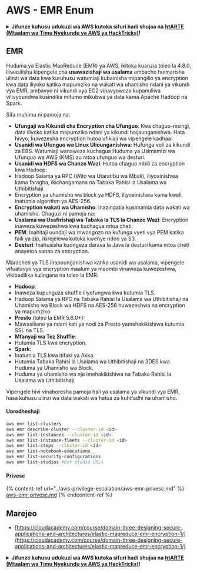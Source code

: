 # AWS - EMR Enum

<details>

<summary><strong>Jifunze kuhusu udukuzi wa AWS kutoka sifuri hadi shujaa na</strong> <a href="https://training.hacktricks.xyz/courses/arte"><strong>htARTE (Mtaalam wa Timu Nyekundu ya AWS ya HackTricks)</strong></a><strong>!</strong></summary>

Njia nyingine za kusaidia HackTricks:

* Ikiwa unataka kuona **kampuni yako ikitangazwa kwenye HackTricks** au **kupakua HackTricks kwa PDF** Angalia [**MIPANGO YA USAJILI**](https://github.com/sponsors/carlospolop)!
* Pata [**bidhaa rasmi za PEASS & HackTricks**](https://peass.creator-spring.com)
* Gundua [**Familia ya PEASS**](https://opensea.io/collection/the-peass-family), mkusanyiko wetu wa [**NFTs**](https://opensea.io/collection/the-peass-family) ya kipekee
* **Jiunge na** 💬 [**Kikundi cha Discord**](https://discord.gg/hRep4RUj7f) au kikundi cha [**telegram**](https://t.me/peass) au **tufuate** kwenye **Twitter** 🐦 [**@hacktricks\_live**](https://twitter.com/hacktricks\_live)**.**
* **Shiriki mbinu zako za udukuzi kwa kuwasilisha PRs kwa** [**HackTricks**](https://github.com/carlospolop/hacktricks) na [**HackTricks Cloud**](https://github.com/carlospolop/hacktricks-cloud) repos za github.

</details>

## EMR

Huduma ya Elastic MapReduce (EMR) ya AWS, ikitoka kuanzia toleo la 4.8.0, iliwasilisha kipengele cha **usawazishaji wa usalama** ambacho huimarisha ulinzi wa data kwa kuruhusu watumiaji kubainisha mipangilio ya encryption kwa data iliyoko katika mapumziko na wakati wa uhamisho ndani ya vikundi vya EMR, ambavyo ni vikundi vya EC2 vinavyoweza kupanuliwa vilivyoundwa kusindika mifumo mikubwa ya data kama Apache Hadoop na Spark.

Sifa muhimu ni pamoja na:

* **Ufungaji wa Kikundi cha Encryption cha Ufunguo**: Kwa chaguo-msingi, data iliyoko katika mapumziko ndani ya kikundi haijaunganishwa. Hata hivyo, kuwezesha encryption hutoa ufikiaji wa vipengele kadhaa:
* **Usanidi wa Ufunguo wa Linux Uliounganishwa**: Hufunga voli za kikundi za EBS. Watumiaji wanaweza kuchagua Huduma ya Usimamizi wa Ufunguo wa AWS (KMS) au mtoa ufunguo wa desturi.
* **Usanidi wa HDFS wa Chanzo Wazi**: Hutoa chaguo mbili za encryption kwa Hadoop:
* Hadoop Salama ya RPC (Wito wa Utaratibu wa Mbali), iliyoainishwa kama faragha, ikichangamana na Tabaka Rahisi la Usalama wa Uthibitishaji.
* Encryption ya uhamisho wa block ya HDFS, iliyoainishwa kama kweli, inatumia algorithm ya AES-256.
* **Encryption wakati wa Uhamisho**: Inazingatia kusimamia data wakati wa uhamisho. Chaguzi ni pamoja na:
* **Usalama wa Usafirishaji wa Tabaka la TLS la Chanzo Wazi**: Encryption inaweza kuwezeshwa kwa kuchagua mtoa cheti:
* **PEM**: Inahitaji uundaji wa mwongozo na kufunga vyeti vya PEM katika faili ya zip, ikirejelewa kutoka kwenye ndoo ya S3.
* **Desturi**: Inahusisha kuongeza darasa la Java la desturi kama mtoa cheti anayetoa sanaa za encryption.

Maracheti ya TLS inapounganishwa katika usanidi wa usalama, vipengele vifuatavyo vya encryption maalum ya maombi vinaweza kuwezeshwa, vikibadilika kulingana na toleo la EMR:

* **Hadoop**:
* Inaweza kupunguza shuffle iliyofungwa kwa kutumia TLS.
* Hadoop Salama ya RPC na Tabaka Rahisi la Usalama wa Uthibitishaji na Uhamisho wa Block wa HDFS na AES-256 huwezeshwa na encryption ya mapumziko.
* **Presto** (toleo la EMR 5.6.0+):
* Mawasiliano ya ndani kati ya nodi za Presto yamehakikishiwa kutumia SSL na TLS.
* **Mfanyaji wa Tez Shuffle**:
* Hutumia TLS kwa encryption.
* **Spark**:
* Inatumia TLS kwa itifaki ya Akka.
* Hutumia Tabaka Rahisi la Usalama wa Uthibitishaji na 3DES kwa Huduma ya Uhamisho wa Block.
* Huduma ya uhamisho wa nje imehakikishiwa na Tabaka Rahisi la Usalama wa Uthibitishaji.

Vipengele hivi vinaboresha pamoja hali ya usalama ya vikundi vya EMR, hasa kuhusu ulinzi wa data wakati wa hatua za kuhifadhi na uhamisho.

#### Uorodheshaji
```bash
aws emr list-clusters
aws emr describe-cluster --cluster-id <id>
aws emr list-instances --cluster-id <id>
aws emr list-instance-fleets --cluster-id <id>
aws emr list-steps --cluster-id <id>
aws emr list-notebook-executions
aws emr list-security-configurations
aws emr list-studios #Get studio URLs
```
#### Privesc

{% content-ref url="../aws-privilege-escalation/aws-emr-privesc.md" %}
[aws-emr-privesc.md](../aws-privilege-escalation/aws-emr-privesc.md)
{% endcontent-ref %}

## Marejeo

* [https://cloudacademy.com/course/domain-three-designing-secure-applications-and-architectures/elastic-mapreduce-emr-encryption-1/](https://cloudacademy.com/course/domain-three-designing-secure-applications-and-architectures/elastic-mapreduce-emr-encryption-1/)

<details>

<summary><strong>Jifunze kuhusu udukuzi wa AWS kutoka sifuri hadi shujaa na</strong> <a href="https://training.hacktricks.xyz/courses/arte"><strong>htARTE (Mtaalam wa Timu Nyekundu ya AWS ya HackTricks)</strong></a><strong>!</strong></summary>

Njia nyingine za kusaidia HackTricks:

* Ikiwa unataka kuona **kampuni yako ikitangazwa kwenye HackTricks** au **kupakua HackTricks kwa PDF** Angalia [**MIPANGO YA KUJIUNGA**](https://github.com/sponsors/carlospolop)!
* Pata [**bidhaa rasmi za PEASS & HackTricks**](https://peass.creator-spring.com)
* Gundua [**Familia ya PEASS**](https://opensea.io/collection/the-peass-family), mkusanyiko wetu wa [**NFTs**](https://opensea.io/collection/the-peass-family) ya kipekee
* **Jiunge na** 💬 [**Kikundi cha Discord**](https://discord.gg/hRep4RUj7f) au kikundi cha [**telegram**](https://t.me/peass) au **tufuate** kwenye **Twitter** 🐦 [**@hacktricks\_live**](https://twitter.com/hacktricks\_live)**.**
* **Shiriki mbinu zako za udukuzi kwa kuwasilisha PRs kwa** [**HackTricks**](https://github.com/carlospolop/hacktricks) na [**HackTricks Cloud**](https://github.com/carlospolop/hacktricks-cloud) repos za github.

</details>
